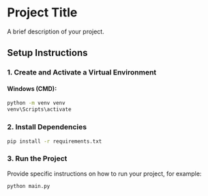# Project Title

A brief description of your project.

## Setup Instructions

### 1. Create and Activate a Virtual Environment
#### Windows (CMD):
```bash
python -m venv venv
venv\Scripts\activate
```

### 2. Install Dependencies
```bash
pip install -r requirements.txt
```

### 3. Run the Project
Provide specific instructions on how to run your project, for example:
```bash
python main.py
```

